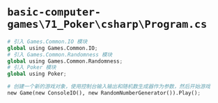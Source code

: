 # `basic-computer-games\71_Poker\csharp\Program.cs`

```py
# 引入 Games.Common.IO 模块
global using Games.Common.IO;
# 引入 Games.Common.Randomness 模块
global using Games.Common.Randomness;
# 引入 Poker 模块
global using Poker;

# 创建一个新的游戏对象，使用控制台输入输出和随机数生成器作为参数，然后开始游戏
new Game(new ConsoleIO(), new RandomNumberGenerator()).Play();
```